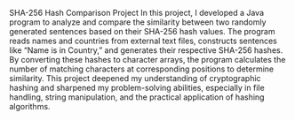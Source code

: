 SHA-256 Hash Comparison Project
In this project, I developed a Java program to analyze and compare the similarity between two randomly generated sentences
based on their SHA-256 hash values. The program reads names and countries from external text files, constructs sentences like
“Name is in Country,” and generates their respective SHA-256 hashes. By converting these hashes to character arrays, the program
calculates the number of matching characters at corresponding positions to determine similarity. This project deepened my understanding
of cryptographic hashing and sharpened my problem-solving abilities, especially in file handling, string manipulation, and the practical
application of hashing algorithms.
